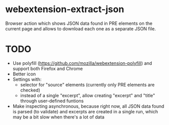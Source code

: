 # webextension-extract-json

Browser action which shows JSON data found in PRE elements on the current page and allows to download each one as a separate JSON file.

# TODO

- Use polyfill (https://github.com/mozilla/webextension-polyfill) and support both Firefox and Chrome
- Better icon
- Settings with:
	- selector for "source" elements (currently only PRE elements are checked)
	- instead of a single "excerpt", allow creating "excerpt" and "title" through
	  user-defined funtions
- Make inspecting asynchronous, because right now, all JSON data found is parsed
  (to validate) and excerpts are created in a single run, which may be a bit slow
  when there's a lot of data
